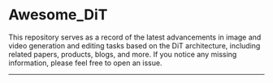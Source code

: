 # Awesome_DiT
This repository serves as a record of the latest advancements in image and video generation and editing tasks based on the DiT architecture, including related papers, products, blogs, and more. If you notice any missing information, please feel free to open an issue.

---

